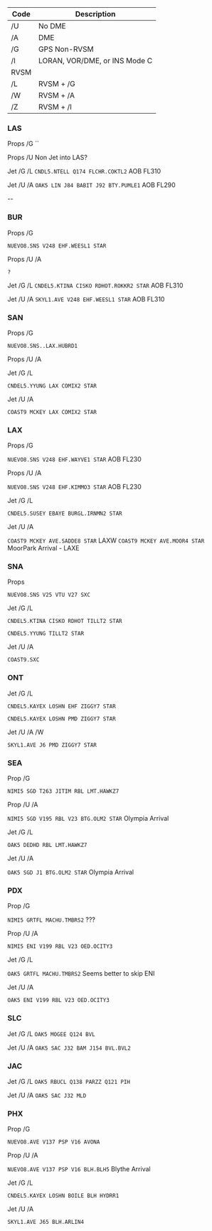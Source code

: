 | Code | Description |
|--| --|
|/U |No DME|
|/A |DME|
|/G |GPS Non-RVSM|
|/I |LORAN, VOR/DME, or INS Mode C|
|RVSM|
|/L |RVSM + /G|
|/W |RVSM + /A|
|/Z |RVSM + /I|


### LAS

Props /G
``

Props /U
Non Jet into LAS?

Jet /G /L
```CNDL5.NTELL Q174 FLCHR.COKTL2``` AOB FL310

Jet /U /A
```OAK5 LIN J84 BABIT J92 BTY.PUMLE1``` AOB FL290


--
### BUR

Props /G

```NUEVO8.SNS V248 EHF.WEESL1 STAR```

Props /U /A

```? ```

Jet /G /L
```CNDEL5.KTINA CISKO RDHOT.ROKKR2 STAR``` AOB FL310

Jet /U /A
```SKYL1.AVE V248 EHF.WEESL1 STAR``` AOB FL310

### SAN

Props /G

```NUEVO8.SNS..LAX.HUBRD1```

Props /U /A
``` ``` 

Jet /G /L

`CNDEL5.YYUNG LAX COMIX2 STAR`

Jet /U /A

```COAST9 MCKEY LAX COMIX2 STAR```


### LAX

Props /G

```NUEVO8.SNS V248 EHF.WAYVE1 STAR``` AOB FL230

Props /U /A

```NUEVO8.SNS V248 EHF.KIMMO3 STAR``` AOB FL230

Jet /G /L

`CNDEL5.SUSEY EBAYE BURGL.IRNMN2 STAR`

Jet /U /A

```COAST9 MCKEY AVE.SADDE8 STAR``` LAXW
```COAST9 MCKEY AVE.MOOR4 STAR``` MoorPark Arrival - LAXE

### SNA

Props

```NUEVO8.SNS V25 VTU V27 SXC```

Jet /G /L

```CNDEL5.KTINA CISKO RDHOT TILLT2 STAR```

```CNDEL5.YYUNG TILLT2 STAR```

Jet /U /A

```COAST9.SXC```

### ONT
Jet /G /L

```CNDEL5.KAYEX LOSHN EHF ZIGGY7 STAR```

```CNDEL5.KAYEX LOSHN PMD ZIGGY7 STAR```

Jet /U /A /W

```SKYL1.AVE J6 PMD ZIGGY7 STAR```


### SEA
Prop /G

```NIMI5 SGD T263 JITIM RBL LMT.HAWKZ7```

Prop /U /A

```NIMI5 SGD V195 RBL V23 BTG.OLM2 STAR``` Olympia Arrival

Jet /G /L

```OAK5 DEDHD RBL LMT.HAWKZ7```

Jet /U /A

```OAK5 SGD J1 BTG.OLM2 STAR``` Olympia Arrival

### PDX

Prop /G

```NIMI5 GRTFL MACHU.TMBRS2``` ???

Prop /U /A

```NIMI5 ENI V199 RBL V23 OED.OCITY3``` 

Jet /G /L

```OAK5 GRTFL MACHU.TMBRS2``` Seems better to skip ENI

Jet /U /A

```OAK5 ENI V199 RBL V23 OED.OCITY3```

### SLC

Jet /G /L
```OAK5 MOGEE Q124 BVL```

Jet /U /A
```OAK5 SAC J32 BAM J154 BVL.BVL2```

### JAC

Jet /G /L
```OAK5 RBUCL Q138 PARZZ Q121 PIH```

Jet /U /A
```OAK5 SAC J32 MLD```

### PHX

Prop /G

```NUEVO8.AVE V137 PSP V16 AVONA``` 

Prop /U /A

```NUEVO8.AVE V137 PSP V16 BLH.BLH5``` Blythe Arrival 

Jet /G /L

```CNDEL5.KAYEX LOSHN BOILE BLH HYDRR1```

Jet /U /A

```SKYL1.AVE J65 BLH.ARLIN4```
